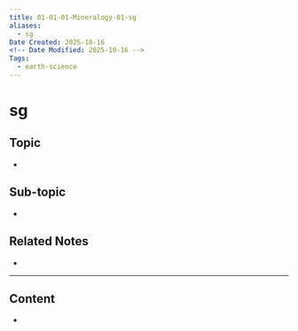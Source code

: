 ```yaml
---
title: 01-01-01-Mineralogy-01-sg
aliases:
  - sg
Date Created: 2025-10-16
<!-- Date Modified: 2025-10-16 -->
Tags:
  - earth-science
---
```


# sg

## Topic

-

## Sub-topic

-

## Related Notes

-

---

## Content

-
